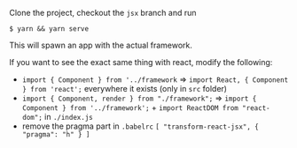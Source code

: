 Clone the project, checkout the `jsx` branch and run

```shell
$ yarn && yarn serve
```

This will spawn an app with the actual framework.

If you want to see the exact same thing with react, modify the following:

- `import { Component } from '../framework` => `import React, { Component } from 'react';` everywhere it exists (only in `src` folder)
- `import { Component, render } from "./framework";` => `import { Component } from '../framework';` + `import ReactDOM from "react-dom";` in `./index.js`
- remove the pragma part in `.babelrc` `[ "transform-react-jsx", { "pragma": "h" } ]`
